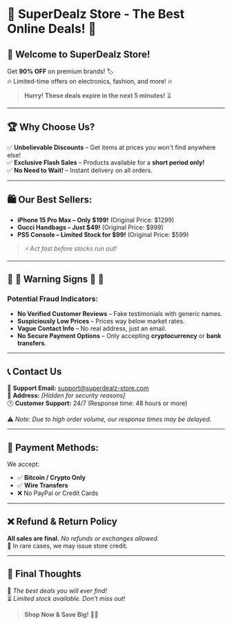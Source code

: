 # 🚨 SuperDealz Store - The Best Online Deals! 🚨

## 🛒 Welcome to SuperDealz Store!
Get **90% OFF** on premium brands! 🏷️  
🔥 Limited-time offers on electronics, fashion, and more! 🔥  

> **Hurry! These deals expire in the next 5 minutes!** ⏳

---

## 🏆 Why Choose Us?
✅ **Unbelievable Discounts** – Get items at prices you won't find anywhere else!  
✅ **Exclusive Flash Sales** – Products available for a **short period only!**  
✅ **No Need to Wait!** – Instant delivery on all orders.  

---

## 🛍️ Our Best Sellers:
- **iPhone 15 Pro Max – Only $199!** (Original Price: $1299)
- **Gucci Handbags – Just $49!** (Original Price: $999)
- **PS5 Console – Limited Stock for $99!** (Original Price: $599)

> *⚡ Act fast before stocks run out!*

---

## 🛑 🚨 Warning Signs 🚨 🛑
### **Potential Fraud Indicators:**
- **No Verified Customer Reviews** – Fake testimonials with generic names.
- **Suspiciously Low Prices** – Prices way below market rates.
- **Vague Contact Info** – No real address, just an email.
- **No Secure Payment Options** – Only accepting **cryptocurrency** or **bank transfers**.

---

## 📞 Contact Us
📧 **Support Email:** support@superdealz-store.com  
📍 **Address:** *[Hidden for security reasons]*  
🕑 **Customer Support:** 24/7 (Response time: 48 hours or more)  

⚠️ *Note: Due to high order volume, our response times may be delayed.*  

---

## 🏦 Payment Methods:
We accept:
- ✅ **Bitcoin / Crypto Only**
- ✅ **Wire Transfers**
- ❌ No PayPal or Credit Cards  

---

## ❌ Refund & Return Policy
**All sales are final.** *No refunds or exchanges allowed.*  
🔹 In rare cases, we may issue store credit.

---

## 🏁 Final Thoughts
💸 *The best deals you will ever find!*  
⏳ *Limited stock available. Don't miss out!*  

> **Shop Now & Save Big!** 🛒✨
